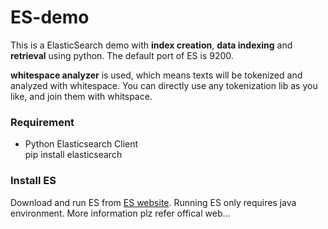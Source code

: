 # ES-demo
This is a ElasticSearch demo with **index creation**, **data indexing** and **retrieval** using python. The default port of ES is 9200.

**whitespace analyzer** is used, which means texts will be tokenized and analyzed with whitespace. You can directly use any tokenization lib as you like, and join them with whitspace.

### Requirement
- Python Elasticsearch Client  
  pip install elasticsearch
  


### Install ES

Download and run ES from [ES website](https://www.elastic.co/guide/en/elasticsearch/reference/5.6/_installation.html). Running ES only requires java environment. More information plz refer offical web...



